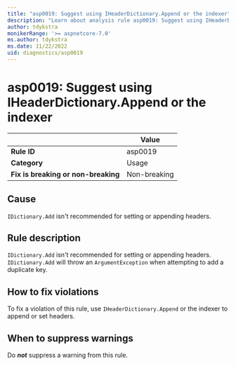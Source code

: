 ```yaml
---
title: "asp0019: Suggest using IHeaderDictionary.Append or the indexer"
description: "Learn about analysis rule asp0019: Suggest using IHeaderDictionary.Append or the indexer"
author: tdykstra
monikerRange: '>= aspnetcore-7.0'
ms.author: tdykstra
ms.date: 11/22/2022
uid: diagnostics/asp0019
---
```

# asp0019: Suggest using IHeaderDictionary.Append or the indexer

| | Value |
|-|-|
| **Rule ID** |asp0019|
| **Category** |Usage|
| **Fix is breaking or non-breaking** |Non-breaking|

## Cause

`IDictionary.Add` isn't recommended for setting or appending headers.

## Rule description

`IDictionary.Add` isn't recommended for setting or appending headers. `IDictionary.Add` will throw an `ArgumentException` when attempting to add a duplicate key.

## How to fix violations

To fix a violation of this rule, use `IHeaderDictionary.Append` or the indexer to append or set headers.

## When to suppress warnings

Do ***not*** suppress a warning from this rule.
